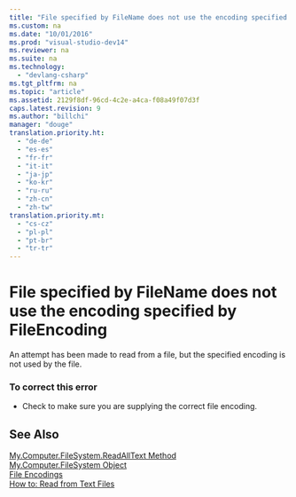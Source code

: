 ```yaml
---
title: "File specified by FileName does not use the encoding specified by FileEncoding"
ms.custom: na
ms.date: "10/01/2016"
ms.prod: "visual-studio-dev14"
ms.reviewer: na
ms.suite: na
ms.technology: 
  - "devlang-csharp"
ms.tgt_pltfrm: na
ms.topic: "article"
ms.assetid: 2129f8df-96cd-4c2e-a4ca-f08a49f07d3f
caps.latest.revision: 9
ms.author: "billchi"
manager: "douge"
translation.priority.ht: 
  - "de-de"
  - "es-es"
  - "fr-fr"
  - "it-it"
  - "ja-jp"
  - "ko-kr"
  - "ru-ru"
  - "zh-cn"
  - "zh-tw"
translation.priority.mt: 
  - "cs-cz"
  - "pl-pl"
  - "pt-br"
  - "tr-tr"
---
```

# File specified by FileName does not use the encoding specified by FileEncoding
An attempt has been made to read from a file, but the specified encoding is not used by the file.  
  
### To correct this error  
  
-   Check to make sure you are supplying the correct file encoding.  
  
## See Also  
 [My.Computer.FileSystem.ReadAllText Method](assetId:///3a7ac8be-fb1d-4087-bc65-167d6754d57f)   
 [My.Computer.FileSystem Object](../Topic/My.Computer.FileSystem%20Object.md)   
 [File Encodings](../Topic/File%20Encodings%20\(Visual%20Basic\).md)   
 [How to: Read from Text Files](../Topic/How%20to:%20Read%20From%20Text%20Files%20in%20Visual%20Basic.md)